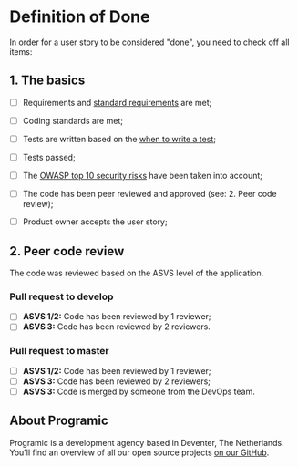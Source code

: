 # Definition of Done
In order for a user story to be considered "done", you need to check off all items:


## 1. The basics
- [ ] Requirements and [standard requirements](/standard-requirements.md) are met;
- [ ] Coding standards are met;
- [ ] Tests are written based on the [when to write a test](/when-to-write-a-test.md);
- [ ] Tests passed;
- [ ] The [OWASP top 10 security risks](https://owasp.org/www-project-top-ten/) have been taken into account;
- [ ] The code has been peer reviewed and approved (see: 2. Peer code review);
- [ ] Product owner accepts the user story;


## 2. Peer code review
The code was reviewed based on the ASVS level of the application.

### Pull request to develop

- [ ] **ASVS 1/2:** Code has been reviewed by 1 reviewer;
- [ ] **ASVS 3:** Code has been reviewed by 2 reviewers.

### Pull request to master

- [ ] **ASVS 1/2:** Code has been reviewed by 1 reviewer;
- [ ] **ASVS 3:** Code has been reviewed by 2 reviewers;
- [ ] **ASVS 3:** Code is merged by someone from the DevOps team.

## About Programic

Programic is a development agency based in Deventer, The Netherlands. You'll find an overview of all our open source projects [on our GitHub](https://github.com/programic).